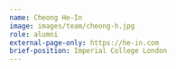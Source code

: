 ```yaml
---
name: Cheong He-In
image: images/team/cheong-h.jpg
role: alumni
external-page-only: https://he-in.com
brief-position: Imperial College London
---
```


